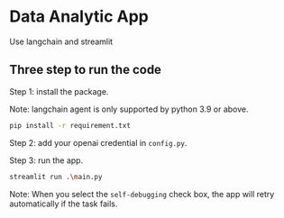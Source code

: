 # Data Analytic App
Use langchain and streamlit

## Three step to run the code

Step 1: install the package.

Note: langchain agent is only supported by python 3.9 or above.
```bash
pip install -r requirement.txt
```
Step 2: add your openai credential in `config.py`.

Step 3: run the app.
```bash
streamlit run .\main.py
```
Note: When you select the `self-debugging` check box, 
the app will retry automatically if the task fails. 
